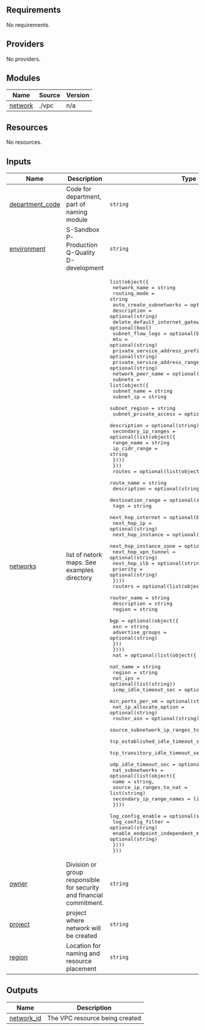 ## Requirements

No requirements.

## Providers

No providers.

## Modules

| Name | Source | Version |
|------|--------|---------|
| <a name="module_network"></a> [network](#module\_network) | ./vpc | n/a |

## Resources

No resources.

## Inputs

| Name | Description | Type | Default | Required |
|------|-------------|------|---------|:--------:|
| <a name="input_department_code"></a> [department\_code](#input\_department\_code) | Code for department, part of naming module | `string` | n/a | yes |
| <a name="input_environment"></a> [environment](#input\_environment) | S-Sandbox P-Production Q-Quality D-development | `string` | n/a | yes |
| <a name="input_networks"></a> [networks](#input\_networks) | list of netork maps. See examples directory | <pre>list(object({<br>    network_name                           = string<br>    routing_mode                           = string<br>    auto_create_subnetworks                = optional(string)<br>    description                            = optional(string)<br>    delete_default_internet_gateway_routes = optional(bool)<br>    subnet_flow_logs                       = optional(bool)<br>    mtu                                    = optional(string)<br>    private_service_address_prefix_length  = optional(string)<br>    private_service_address_range          = optional(string)<br>    network_peer_name                      = optional(string)<br>    subnets = list(object({<br>      subnet_name           = string<br>      subnet_ip             = string<br>      subnet_region         = string<br>      subnet_private_access = optional(bool)<br>      description           = optional(string)<br>      secondary_ip_ranges = optional(list(object({<br>        range_name    = string<br>        ip_cidr_range = string<br>      })))<br>    }))<br>    routes = optional(list(object({<br>      route_name             = string<br>      description            = optional(string)<br>      destination_range      = optional(string)<br>      tags                   = string<br>      next_hop_internet      = optional(bool)<br>      next_hop_ip            = optional(string)<br>      next_hop_instance      = optional(string)<br>      next_hop_instance_zone = optional(string)<br>      next_hop_vpn_tunnel    = optional(string)<br>      next_hop_ilb           = optional(string)<br>      priority               = optional(string)<br>    })))<br>    routers = optional(list(object({<br>      router_name = string<br>      description = string<br>      region      = string<br>      bgp = optional(object({<br>        asn              = string<br>        advertise_groups = optional(string)<br>      }))<br>    })))<br>    nat = optional(list(object({<br>      nat_name                           = string<br>      region                             = string<br>      nat_ips                            = optional(list(string))<br>      icmp_idle_timeout_sec              = optional(string)<br>      min_ports_per_vm                   = optional(string)<br>      nat_ip_allocate_option             = optional(string)<br>      router_asn                         = optional(string)<br>      source_subnetwork_ip_ranges_to_nat = optional(string)<br>      tcp_established_idle_timeout_sec   = optional(string)<br>      tcp_transitory_idle_timeout_sec    = optional(string)<br>      udp_idle_timeout_sec               = optional(string)<br>      nat_subnetworks = optional(list(object({<br>        name                     = string,<br>        source_ip_ranges_to_nat  = list(string)<br>        secondary_ip_range_names = list(string)<br>      })))<br>      log_config_enable                   = optional(string)<br>      log_config_filter                   = optional(string)<br>      enable_endpoint_independent_mapping = optional(string)<br>    })))<br>  }))</pre> | n/a | yes |
| <a name="input_owner"></a> [owner](#input\_owner) | Division or group responsible for security and financial commitment. | `string` | n/a | yes |
| <a name="input_project"></a> [project](#input\_project) | project where network will be created | `string` | n/a | yes |
| <a name="input_region"></a> [region](#input\_region) | Location for naming and resource placement | `string` | `"northamerica-northeast1"` | no |

## Outputs

| Name | Description |
|------|-------------|
| <a name="output_network_id"></a> [network\_id](#output\_network\_id) | The VPC resource being created |
